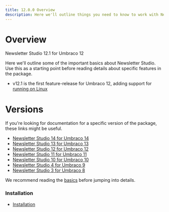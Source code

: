 ```yaml
---
title: 12.0.0 Overview
description: Here we'll outline things you need to know to work with Newsletter Studio
---
```



# Overview

Newsletter Studio 12.1 for Umbraco 12

Here we'll outline some of the important basics about Newsletter Studio. Use this as a starting point before reading details about specific features in the package.

* v12.1 is the first feature-release for Umbraco 12, adding support for [running on Linux](other/linux-and-mac.md)

# Versions
If you're looking for documentation for a specific version of the package, these links might be useful.

* [Newsletter Studio 14 for Umbraco 14](../package/14.0.0/)
* [Newsletter Studio 13 for Umbraco 13](../package/13.0.0/)
* [Newsletter Studio 12 for Umbraco 12](../package/12.1.0/)
* [Newsletter Studio 11 for Umbraco 11](../package/11.0.0/)
* [Newsletter Studio 10 for Umbraco 10](../package/10.0.0/)
* [Newsletter Studio 4 for Umbraco 9](../package/4.0.0/)
* [Newsletter Studio 3 for Umbraco 8](../package/3.0.0/)

We recommend reading the [basics](getting-started/basics.md) before jumping into details.

### Installation
* [Installation](getting-started/installation.md)

